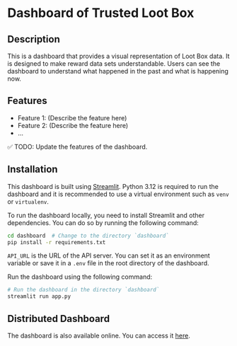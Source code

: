 # Dashboard of Trusted Loot Box

## Description

This is a dashboard that provides a visual representation of Loot Box data. It is designed to make reward data sets understandable. Users can see the dashboard to understand what happened in the past and what is happening now.

## Features

- Feature 1: (Describe the feature here)
- Feature 2: (Describe the feature here)
- ...

✅ TODO: Update the features of the dashboard.

## Installation

This dashboard is built using [Streamlit](https://streamlit.io/).
Python 3.12 is required to run the dashboard and it is recommended to use a virtual environment such as `venv` or `virtualenv`.

To run the dashboard locally, you need to install Streamlit and other dependencies. You can do so by running the following command:


```bash
cd dashboard  # Change to the directory `dashboard`
pip install -r requirements.txt
```

`API_URL` is the URL of the API server. You can set it as an environment variable or save it in a `.env` file in the root directory of the dashboard.


Run the dashboard using the following command:

```bash
# Run the dashboard in the directory `dashboard`
streamlit run app.py
```


## Distributed Dashboard

The dashboard is also available online. You can access it [here](https://trusted-loot-box.onrender.com/).
